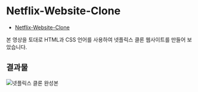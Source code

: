 # Netflix-Website-Clone
- [Netflix-Website-Clone](https://www.youtube.com/watch?v=Tgat3-prVv4)

본 영상을 토대로 HTML과 CSS 언어를 사용하여 넷플릭스 클론 웹사이트를 만들어 보았습니다.



## 결과물
![넷플릭스 클론 완성본](https://github.com/skagn4929/Netflix-Website-Clone/assets/134206709/37f650e6-aff2-49d0-9bd7-0d39996b7a4a)
